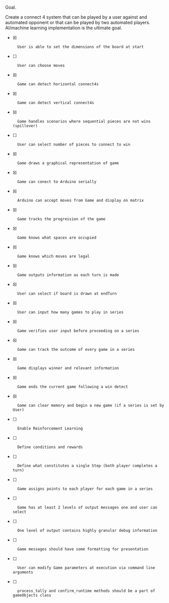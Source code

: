 Goal.

Create a connect 4 system that can be played by a user against and automated opponent or that can be played by two automated players. AI/machine learning implementation is the ultimate goal. 


- [x]		User is able to set the dimensions of the board at start		
- [ ] 		User can choose moves 										
- [x]		Game can detect horizontal connect4s 
- [x]		Game can detect vertical connect4s 
- [x]		Game handles scenarios where sequential pieces are not wins (spillover)
- [ ]		User can select number of pieces to connect to win
- [x]		Game draws a graphical representation of game 
- [x]		Game can conect to Arduino serially 
- [x]		Arduino can accept moves from Game and display on matrix 
- [x]		Game tracks the progression of the game 
- [x]		Game knows what spaces are occupied 
- [x]		Game knows which moves are legal 
- [x]		Game outputs information as each turn is made 
- [x]		User can select if board is drawn at endTurn
- [x]		User can input how many games to play in series
- [x]		Game verifies user input before proceeding on a series 
- [x]		Game can track the outcome of every game in a series 
- [x]		Game displays winner and relevant information 
- [x]		Game ends the current game following a win detect 
- [x] 		Game can clear memory and begin a new game (if a series is set by User)
- [ ]		Enable Reinforcement Learning
- [ ]		Define conditions and rewards
- [ ]		Define what constitutes a single Step (both player completes a turn)
- [ ]		Game assigns points to each player for each game in a series
- [ ]		Game has at least 2 levels of output messages one and user can select
- [ ]		One level of output contains highly granular debug information
- [ ]		Game messages should have some formatting for presentation
- [ ]		User can modify Game parameters at execution via command line arguments
- [ ] 		process_tally and confirm_runtime methods should be a part of gameObjects class
